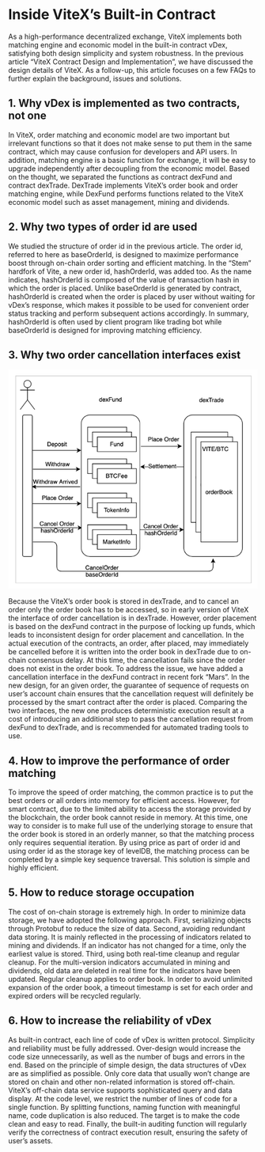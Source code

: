 # Inside ViteX’s Built-in Contract

As a high-performance decentralized exchange, ViteX implements both matching engine and economic model in the built-in contract vDex, satisfying both design simplicity and system robustness. In the previous article “ViteX Contract Design and Implementation”, we have discussed the design details of ViteX. As a follow-up, this article focuses on a few FAQs to further explain the background, issues and solutions.


## 1. Why vDex is implemented as two contracts, not one


In ViteX, order matching and economic model are two important but irrelevant functions so that it does not make sense to put them in the same contract, which may cause confusion for developers and API users. In addition, matching engine is a basic function for exchange, it will be easy to upgrade independently after decoupling from the economic model. Based on the thought, we separated the functions as contract dexFund and contract dexTrade. DexTrade implements ViteX’s order book and order matching engine, while DexFund performs functions related to the ViteX economic model such as asset management, mining and dividends.


## 2. Why two types of order id are used


We studied the structure of order id in the previous article. The order id, referred to here as baseOrderId, is designed to maximize performance boost through on-chain order sorting and efficient matching. In the “Stem” hardfork of Vite, a new order id, hashOrderId, was added too. As the name indicates, hashOrderId is composed of the value of transaction hash in which the order is placed. Unlike baseOrderId is generated by contract, hashOrderId is created when the order is placed by user without waiting for vDex’s response, which makes it possible to be used for convenient order status tracking and perform subsequent actions accordingly. In summary, hashOrderId is often used by client program like trading bot while baseOrderId is designed for improving matching efficiency.


## 3. Why two order cancellation interfaces exist

![](./assets/YW-viteX-contract.png)

Because the ViteX’s order book is stored in dexTrade, and to cancel an order only the order book has to be accessed, so in early version of ViteX the interface of order cancellation is in dexTrade. However, order placement is based on the dexFund contract in the purpose of locking up funds, which leads to inconsistent design for order placement and cancellation. In the actual execution of the contracts, an order, after placed, may immediately be cancelled before it is written into the order book in dexTrade due to on-chain consensus delay. At this time, the cancellation fails since the order does not exist in the order book. To address the issue, we have added a cancellation interface in the dexFund contract in recent fork “Mars”. In the new design, for an given order, the guarantee of sequence of requests on user’s account chain ensures that the cancellation request will definitely be processed by the smart contract after the order is placed. Comparing the two interfaces, the new one produces deterministic execution result at a cost of introducing an additional step to pass the cancellation request from dexFund to dexTrade, and is recommended for automated trading tools to use.



## 4. How to improve the performance of order matching


To improve the speed of order matching, the common practice is to put the best orders or all orders into memory for efficient access. However, for smart contract, due to the limited ability to access the storage provided by the blockchain, the order book cannot reside in memory. At this time, one way to consider is to make full use of the underlying storage to ensure that the order book is stored in an orderly manner, so that the matching process only requires sequential iteration. By using price as part of order id and using order id as the storage key of levelDB, the matching process can be completed by a simple key sequence traversal. This solution is simple and highly efficient.


## 5. How to reduce storage occupation


The cost of on-chain storage is extremely high. In order to minimize data storage, we have adopted the following approach. First, serializing objects through Protobuf to reduce the size of data. Second, avoiding redundant data storing. It is mainly reflected in the processing of indicators related to mining and dividends. If an indicator has not changed for a time, only the earliest value is stored. Third, using both real-time cleanup and regular cleanup. For the multi-version indicators accumulated in mining and dividends, old data are deleted in real time for the indicators have been updated. Regular cleanup applies to order book. In order to avoid unlimited expansion of the order book, a timeout timestamp is set for each order and expired orders will be recycled regularly.


## 6. How to increase the reliability of vDex


As built-in contract, each line of code of vDex is written protocol. Simplicity and reliability must be fully addressed. Over-design would increase the code size unnecessarily, as well as the number of bugs and errors in the end. Based on the principle of simple design, the data structures of vDex are as simplified as possible. Only core data that usually won’t change are stored on chain and other non-related information is stored off-chain. ViteX’s off-chain data service supports sophisticated query and data display. At the code level, we restrict the number of lines of code for a single function. By splitting functions, naming function with meaningful name, code duplication is also reduced. The target is to make the code clean and easy to read. Finally, the built-in auditing function will regularly verify the correctness of contract execution result, ensuring the safety of user’s assets.
